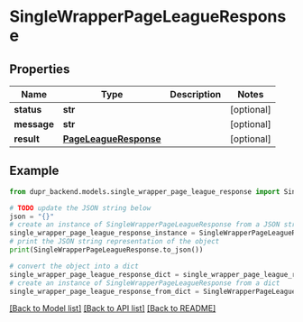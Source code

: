 # SingleWrapperPageLeagueResponse


## Properties

Name | Type | Description | Notes
------------ | ------------- | ------------- | -------------
**status** | **str** |  | [optional] 
**message** | **str** |  | [optional] 
**result** | [**PageLeagueResponse**](PageLeagueResponse.md) |  | [optional] 

## Example

```python
from dupr_backend.models.single_wrapper_page_league_response import SingleWrapperPageLeagueResponse

# TODO update the JSON string below
json = "{}"
# create an instance of SingleWrapperPageLeagueResponse from a JSON string
single_wrapper_page_league_response_instance = SingleWrapperPageLeagueResponse.from_json(json)
# print the JSON string representation of the object
print(SingleWrapperPageLeagueResponse.to_json())

# convert the object into a dict
single_wrapper_page_league_response_dict = single_wrapper_page_league_response_instance.to_dict()
# create an instance of SingleWrapperPageLeagueResponse from a dict
single_wrapper_page_league_response_from_dict = SingleWrapperPageLeagueResponse.from_dict(single_wrapper_page_league_response_dict)
```
[[Back to Model list]](../README.md#documentation-for-models) [[Back to API list]](../README.md#documentation-for-api-endpoints) [[Back to README]](../README.md)


